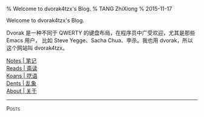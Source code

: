 % Welcome to dvorak4tzx's Blog.
% TANG ZhiXiong
% 2015-11-17

<div class="slogan">Welcome to dvorak4tzx's Blog.</div>
<p id="tzxslogan">
Dvorak 是一种不同于 QWERTY 的键盘布局，在程序员中广受欢迎，尤其是那些 Emacs 用户，
比如 Steve Yegge、Sacha Chua、李杀。我也用 dvorak，所以这个网站叫 dvorak4tzx。</p>
<div id="buckets">
<div><a href="notes.html">Notes | 笔记</a></div>
<div><a href="reads.html">Reads | 斋读</a></div>
<div><a href="koans.html">Koans | 呓语</a></div>
<div><a href="dents.html">Dents | 乱象</a></div>
<div><a href="about.html">About | 关于</a></div></div><hr/>
<div style="font-variant:small-caps;">Posts</div>
<div class="posts"><!-- 下面要有空行 | One Empty Line Reserved Below -->
